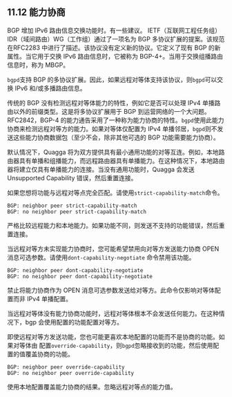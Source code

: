 ## 11.12 能力协商

BGP 增加 IPv6 路由信息交换功能时。有一些建议。 IETF（互联网工程任务组） IDR（域间路由）WG（工作组）通过了一项名为 BGP 多协议扩展的提案。该规范在RFC2283 中进行了描述。该协议没有定义新的协议。它定义了现有 BGP 的新属性。当它用于交换 IPv6 路由信息时，它被称为 BGP-4+。当用于交换组播路由信息时，称为 MBGP。

`bgpd`支持 BGP 的多协议扩展。因此，如果远程对等体支持该协议，则`bgpd`可以交换 IPv6 和/或多播路由信息。

传统的 BGP 没有检测远程对等体能力的特性，例如它是否可以处理 IPv4 单播路由以外的前缀类型。这是将多协议扩展用于 BGP 到运营网络的一个大问题。 RFC2842，BGP-4 的能力通告采用了一种称为能力协商的特性。`bgpd`使用此能力协商来检测远程对等方的能力。如果对等体仅配置为 IPv4 单播邻居，`bgpd`则不发送这些能力协商数据包（至少不会，除非其他可选的 BGP 功能需要能力协商）。

默认情况下，Quagga 将为双方提供具有最小通用功能的对等互连。例如，本地路由器具有单播和组播能力，而远程路由器具有单播能力。在这种情况下，本地路由器将建立仅具有单播能力的连接。当没有通用功能时，Quagga 会发送 Unsupported Capability 错误，然后重置连接。

如果您想将功能与远程对等点完全匹配。请使用`strict-capability-match`命令。

```shell
BGP: neighbor peer strict-capability-match
BGP: no neighbor peer strict-capability-match
```

严格比较远程能力和本地能力。如果功能不同，则发送不支持的功能错误，然后重置连接。

当远程对等方未实现能力协商时，您可能希望禁用向对等方发送能力协商 OPEN 消息可选参数。请使用`dont-capability-negotiate` 命令禁用该功能。

```shell
BGP: neighbor peer dont-capability-negotiate
BGP: no neighbor peer dont-capability-negotiate
```

禁止将能力协商作为 OPEN 消息可选参数发送给对等方。此命令仅影响对等体配置而非 IPv4 单播配置。

当远程对等体没有能力协商功能时，远程对等体根本不会发送任何能力。在这种情况下，bgp 会使用配置的功能配置对等方。

即使远程对等方发送功能，您也可能更喜欢本地配置的功能而不是协商的功能。如果对等体由 配置`override-capability`，则`bgpd`忽略接收到的功能，然后使用配置的值覆盖协商的功能。

```shell
BGP: neighbor peer override-capability
BGP: no neighbor peer override-capability
```

使用本地配置覆盖能力协商的结果。忽略远程对等点的能力值。